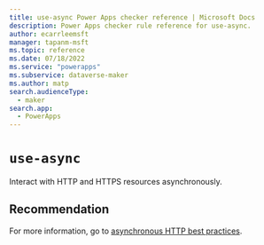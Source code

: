 ```yaml
---
title: use-async Power Apps checker reference | Microsoft Docs
description: Power Apps checker rule reference for use-async.
author: ecarrleemsft
manager: tapanm-msft
ms.topic: reference
ms.date: 07/18/2022
ms.service: "powerapps"
ms.subservice: dataverse-maker
ms.author: matp
search.audienceType: 
  - maker
search.app: 
  - PowerApps
---
```

# `use-async`

Interact with HTTP and HTTPS resources asynchronously.

## Recommendation

For more information, go to [asynchronous HTTP best practices](/powerapps/developer/model-driven-apps/best-practices/business-logic/interact-http-https-resources-asynchronously).

